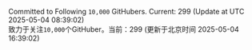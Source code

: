 Committed to Following `10,000` GitHubers. Current: <!-- FOLLOWING_COUNT -->299<!-- FOLLOWING_COUNT --> (Update at UTC <!-- LAST_UPDATED -->2025-05-04 08:39:02<!-- LAST_UPDATED -->)<br>
致力于关注`10,000`个GitHuber。当前：<!-- FOLLOWING_COUNT -->299<!-- FOLLOWING_COUNT --> (更新于北京时间 <!-- LAST_UPDATED_CST -->2025-05-04 16:39:02<!-- LAST_UPDATED_CST -->)
